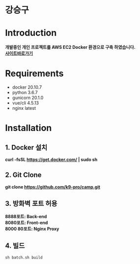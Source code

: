 강승구
====================

# Introduction

**개발중인 개인 프로젝트를 AWS EC2 Docker 환경으로 구축 하였습니다.**   
**[사이트바로가기](http://ec2-3-38-117-65.ap-northeast-2.compute.amazonaws.com/)**

# Requirements
- docker 20.10.7
- python 3.6.7  
- gunicorn 20.1.0
- vue/cli 4.5.13
- nginx latest
 
# Installation
## 1. Docker 설치
**curl -fsSL https://get.docker.com/ | sudo sh**


## 2. Git Clone   
**git clone https://github.com/k9-pro/camp.git**
  

## 3. 방화벽 포트 허용
**8888포트: Back-end**  
**8080포트: Front-end**  
**8000 80포트: Nginx Proxy**


## 4. 빌드
```
sh batch.sh build
```